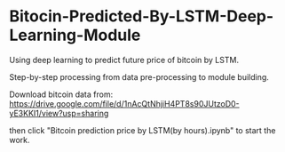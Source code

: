 # Bitocin-Predicted-By-LSTM-Deep-Learning-Module
Using deep learning to predict future price of bitcoin by LSTM.


Step-by-step processing from data pre-processing to module building.


Download bitcoin data from: https://drive.google.com/file/d/1nAcQtNhjiH4PT8s90JUtzoD0-yE3KKI1/view?usp=sharing


then click "Bitcoin prediction price by LSTM(by hours).ipynb" to start the work.
